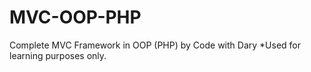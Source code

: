 # MVC-OOP-PHP
Complete MVC Framework in OOP (PHP) by Code with Dary
*Used for learning purposes only. 
